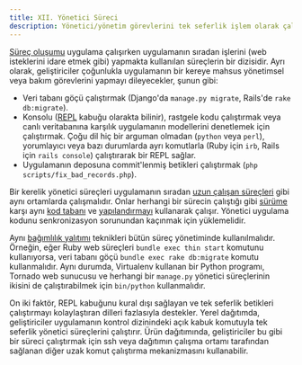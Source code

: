 ```yaml
---
title: XII. Yönetici Süreci
description: Yönetici/yönetim görevlerini tek seferlik işlem olarak çalıştırma
---
```

[Süreç oluşumu](./concurrency) uygulama çalışırken uygulamanın sıradan işlerini (web isteklerini idare etmek gibi) yapmakta kullanılan süreçlerin bir dizisidir. Ayrı olarak, geliştiriciler çoğunlukla uygulamanın bir kereye mahsus yönetimsel veya bakım görevlerini yapmayı dileyecekler, şunun gibi:

* Veri tabanı göçü çalıştırmak (Django'da `manage.py migrate`, Rails'de `rake db:migrate`).
* Konsolu ([REPL](http://en.wikipedia.org/wiki/Read-eval-print_loop) kabuğu olarakta bilinir), rastgele kodu çalıştırmak veya canlı veritabanına karşılık uygulamanın modellerini denetlemek için çalıştırmak. Çoğu dil hiç bir arguman olmadan (`python` veya `perl`), yorumlayıcı veya bazı durumlarda ayrı komutlarla (Ruby için  `irb`, Rails için `rails console`) çalıştırarak bir REPL sağlar.
* Uygulamanın deposuna commit'lenmiş betikleri çalıştırmak (`php scripts/fix_bad_records.php`).

Bir kerelik yönetici süreçleri uygulamanın sıradan [uzun çalışan süreçleri](./processes)  gibi aynı ortamlarda çalışmalıdır. Onlar herhangi bir sürecin çalıştığı gibi [sürüme](./build-release-run) karşı aynı [kod tabanı](./codebase) ve [yapılandırmayı](./config) kullanarak çalışır. Yönetici uygulama kodunu senkronizasyon sorunundan kaçınmak için yüklemelidir.

Aynı [bağımlılık yalıtımı](./dependencies) teknikleri bütün süreç yönetiminde kullanılmalıdır. Örneğin, eğer Ruby web süreçleri `bundle exec thin start` komutunu kullanıyorsa, veri tabanı göçü `bundle exec rake db:migrate` komutu kullanmalıdır. Aynı durumda, Virtualenv kullanan bir Python programı, Tornado web sunucusu ve herhangi bir  `manage.py` yönetici süreçlerinin ikisini de çalıştırabilmek için `bin/python` kullanmalıdır. 

On iki faktör, REPL kabuğunu kural dışı sağlayan ve tek seferlik betikleri çalıştırmayı kolaylaştıran dilleri fazlasıyla destekler. Yerel dağıtımda, geliştiriciler uygulamanın kontrol dizinindeki açık kabuk komutuyla tek seferlik yönetici süreçlerini çalıştırır. Ürün dağıtımında, geliştiriciler bu gibi bir süreci çalıştırmak için ssh veya dağıtımın çalışma ortamı tarafından sağlanan diğer uzak komut çalıştırma mekanizmasını kullanabilir.
